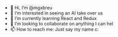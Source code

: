 - 👋 Hi, I’m @mgxbreu
- 👀 I’m interested in seeing an AI take over us
- 🌱 I’m currently learning React and Redux
- 💞️ I’m looking to collaborate on anything I can hel
- 📫 How to reach me: Just say my name c:

<!---
mgxbreu/mgxbreu is a ✨ special ✨ repository because its `README.md` (this file) appears on your GitHub profile.
You can click the Preview link to take a look at your changes.
--->
